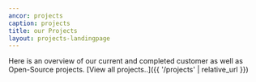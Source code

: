 ```yaml
---
ancor: projects
caption: projects
title: our Projects
layout: projects-landingpage
---
```

Here is an overview of our current and completed customer as well as Open-Source projects.
[View all projects..]({{ '/projects' | relative_url }})